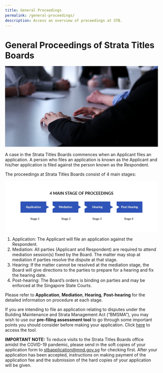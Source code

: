 ```yaml
---
title: General Proceedings
permalink: /general-proceedings/
description: Access an overview of proceedings at STB.
---
```

# General Proceedings of Strata Titles Boards
![general proceeding](/images/group-business-people-discussing-business-plan-office.jpg)

A case in the Strata Titles Boards commences when an Applicant files an application. A person who files an application is known as the Applicant and his/her application is filed against the person known as the Respondent.

The proceedings at Strata Titles Boards consist of 4 main stages:

![4 main stage of proceedings](/images/main-stage-of-proceedings.jpg)

1.  Application: The Applicant will file an application against the Respondent.
2.  Mediation: All parties (Applicant and Respondent) are required to attend mediation session(s) fixed by the Board. The matter may stop at mediation if parties resolve the dispute at that stage.
3.  Hearing: If the matter cannot be resolved at the mediation stage, the Board will give directions to the parties to prepare for a hearing and fix the hearing date.
4.  Post-hearing: The Board’s orders is binding on parties and may be enforced at the Singapore State Courts.

Please refer to **Application**, **Mediation**, **Hearing**, **Post-hearing** for the detailed information on procedure at each stage.

If you are intending to file an application relating to disputes under the Building Maintenance and Strata Management Act (“BMSMA”), you may wish to use our **pre-filing assessment tool** to go through some important points you should consider before making your application. Click [here](/general-proceedings/prefilling-assessment-tool/) to access the tool.

**IMPORTANT NOTE:** To reduce visits to the Strata Titles Boards office amidst the COVID-19 pandemic, please send in the soft copies of your application form to [stbapplication@mnd.gov.sg](mailto:stbapplication@mnd.gov.sg) for checking first. After your application has been accepted, instructions on making payment of the application fee and the submission of the hard copies of your application will be given.